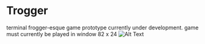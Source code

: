 # Trogger
terminal frogger-esque game prototype currently under development. game must currently be played in window 82 x 24
![Alt Text](http://imgur.com/Tqi4PJS)
